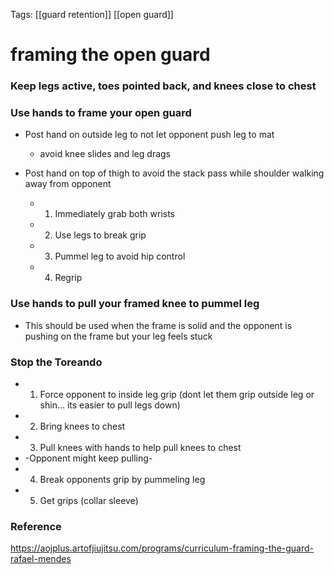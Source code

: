 Tags: [[guard retention]] [[open guard]]

# **framing the open guard**

### Keep legs active, toes pointed back, and knees close to chest
### Use hands to frame your open guard
- Post hand on outside leg to not let opponent push leg to mat
	- avoid knee slides and leg drags

- Post hand on top of thigh to avoid the stack pass while shoulder walking away from opponent
	- 1. Immediately grab both wrists
	- 2. Use legs to break grip
	- 3. Pummel leg to avoid hip control
	- 4. Regrip
### Use hands to pull your framed knee to pummel leg
- This should be used when the frame is solid and the opponent is pushing on the frame but your leg feels stuck
### Stop the Toreando 
- 1. Force opponent to inside leg grip (dont let them grip outside leg or shin... its easier to pull legs down)
- 2. Bring knees to chest
- 3. Pull knees with hands to help pull knees to chest
-  -Opponent might keep pulling-
- 4. Break opponents grip by pummeling leg
- 5. Get grips (collar sleeve)
### Reference
https://aojplus.artofjiujitsu.com/programs/curriculum-framing-the-guard-rafael-mendes
